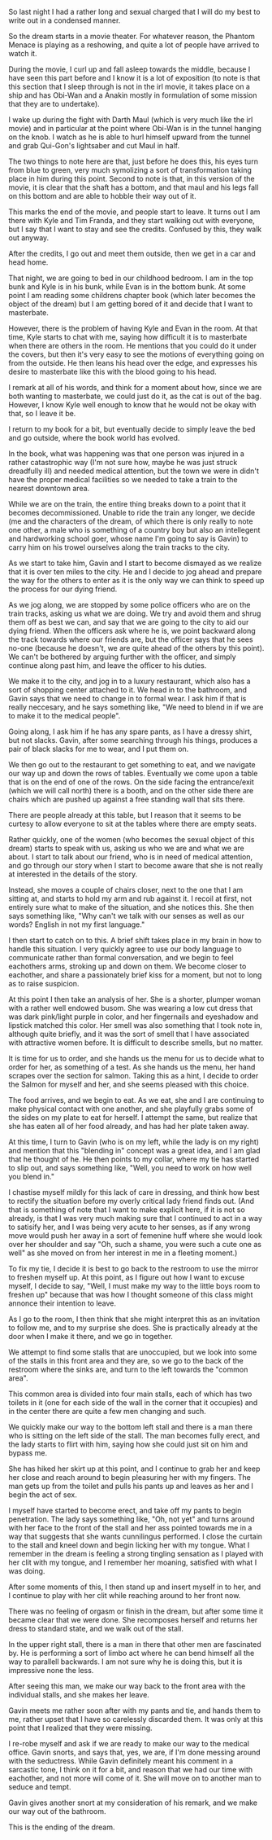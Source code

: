 So last night I had a rather long and sexual charged that I will do my best to
write out in a condensed manner.

So the dream starts in a movie theater. For whatever reason, the Phantom Menace
is playing as a reshowing, and quite a lot of people have arrived to watch it.

During the movie, I curl up and fall asleep towards the middle, because I have
seen this part before and I know it is a lot of exposition (to note is that
this section that I sleep through is not in the irl movie, it takes place on a
ship and has Obi-Wan and a Anakin mostly in formulation of some mission that
they are to undertake).

I wake up during the fight with Darth Maul (which is very much like the irl
movie) and in particular at the point where Obi-Wan is in the tunnel hanging on
the knob. I watch as he is able to hurl himself upward from the tunnel and grab
Qui-Gon's lightsaber and cut Maul in half.

The two things to note here are that, just before he does this, his eyes turn
from blue to green, very much symolizing a sort of transformation taking place
in him during this point. Second to note is that, in this version of the movie,
it is clear that the shaft has a bottom, and that maul and his legs fall on
this bottom and are able to hobble their way out of it.

This marks the end of the movie, and people start to leave. It turns out I am
there with Kyle and Tim Franda, and they start walking out with everyone, but I
say that I want to stay and see the credits. Confused by this, they walk out
anyway.

After the credits, I go out and meet them outside, then we get in a car and
head home.

That night, we are going to bed in our childhood bedroom. I am in the top bunk
and Kyle is in his bunk, while Evan is in the bottom bunk. At some point I am
reading some childrens chapter book (which later becomes the object of the
dream) but I am getting bored of it and decide that I want to masterbate.

However, there is the problem of having Kyle and Evan in the room. At that
time, Kyle starts to chat with me, saying how difficult it is to masterbate
when there are others in the room. He mentions that you could do it under the
covers, but then it's very easy to see the motions of everything going on from
the outside. He then leans his head over the edge, and expresses his desire to
masterbate like this with the blood going to his head.

I remark at all of his words, and think for a moment about how, since we are
both wanting to masterbate, we could just do it, as the cat is out of the bag.
However, I know Kyle well enough to know that he would not be okay with that,
so I leave it be.

I return to my book for a bit, but eventually decide to simply leave the bed
and go outside, where the book world has evolved.

In the book, what was happening was that one person was injured in a rather
catastrophic way (I'm not sure how, maybe he was just struck dreadfully ill)
and needed medical attention, but the town we were in didn't have the proper
medical facilities so we needed to take a train to the nearest downtown area.

While we are on the train, the entire thing breaks down to a point that it
becomes decommissioned. Unable to ride the train any longer, we decide (me and
the characters of the dream, of which there is only really to note one other, a
male who is something of a country boy but also an intellegent and hardworking
school goer, whose name I'm going to say is Gavin) to carry him on his trowel
ourselves along the train tracks to the city.

As we start to take him, Gavin and I start to become dismayed as we realize
that it is over ten miles to the city. He and I decide to jog ahead and prepare
the way for the others to enter as it is the only way we can think to speed up
the process for our dying friend.

As we jog along, we are stopped by some police officers who are on the train
tracks, asking us what we are doing. We try and avoid them and shrug them off
as best we can, and say that we are going to the city to aid our dying friend.
When the officers ask where he is, we point backward along the track towards
where our friends are, but the officer says that he sees no-one (because he
doesn't, we are quite ahead of the others by this point). We can't be bothered
by arguing further with the officer, and simply continue along past him, and
leave the officer to his duties.

We make it to the city, and jog in to a luxury restaurant, which also has a
sort of shopping center attached to it. We head in to the bathroom, and Gavin
says that we need to change in to formal wear. I ask him if that is really
neccesary, and he says something like, "We need to blend in if we are to make
it to the medical people".

Going along, I ask him if he has any spare pants, as I have a dressy shirt, but
not slacks. Gavin, after some searching through his things, produces a pair of
black slacks for me to wear, and I put them on.

We then go out to the restaurant to get something to eat, and we navigate our
way up and down the rows of tables. Eventually we come upon a table that is on
the end of one of the rows. On the side facing the entrance/exit (which we will
call north) there is a booth, and on the other side there are chairs which are
pushed up against a free standing wall that sits there.

There are people already at this table, but I reason that it seems to be
curtesy to allow everyone to sit at the tables where there are empty seats.

Rather quickly, one of the women (who becomes the sexual object of this dream)
starts to speak with us, asking us who we are and what we are about. I start to
talk about our friend, who is in need of medical attention, and go through our
story when I start to become aware that she is not really at interested in the
details of the story.

Instead, she moves a couple of chairs closer, next to the one that I am sitting
at, and starts to hold my arm and rub against it. I recoil at first, not
entirely sure what to make of the situation, and she notices this. She then
says something like, "Why can't we talk with our senses as well as our words?
English in not my first language."

I then start to catch on to this. A brief shift takes place in my brain in how
to handle this situation. I very quickly agree to use our body language to
communicate rather than formal conversation, and we begin to feel eachothers
arms, stroking up and down on them. We become closer to eachother, and share a
passionately brief kiss for a moment, but not to long as to raise suspicion.

At this point I then take an analysis of her. She is a shorter, plumper woman
with a rather well endowed busom. She was wearing a low cut dress that was dark
pink/light purple in color, and her fingernails and eyeshadow and lipstick
matched this color. Her smell was also something that I took note in, although
quite briefly, and it was the sort of smell that I have associated with
attractive women before. It is difficult to describe smells, but no matter.

It is time for us to order, and she hands us the menu for us to decide what to
order for her, as something of a test. As she hands us the menu, her hand
scrapes over the section for salmon. Taking this as a hint, I decide to order
the Salmon for myself and her, and she seems pleased with this choice.

The food arrives, and we begin to eat. As we eat, she and I are continuing to
make physical contact with one another, and she playfully grabs some of the
sides on my plate to eat for herself. I attempt the same, but realize that she
has eaten all of her food already, and has had her plate taken away.

At this time, I turn to Gavin (who is on my left, while the lady is on my
right) and mention that this "blending in" concept was a great idea, and I am
glad that he thought of he. He then points to my collar, where my tie has
started to slip out, and says something like, "Well, you need to work on how
well you blend in."

I chastise myself mildly for this lack of care in dressing, and think how best
to rectify the situation before my overly critical lady friend finds out. (And
that is something of note that I want to make explicit here, if it is not so
already, is that I was very much making sure that I continued to act in a way
to satisify her, and I was being very acute to her senses, as if any wrong move
would push her away in a sort of femenine huff where she would look over her
shoulder and say "Oh, such a shame, you were such a cute one as well" as she
moved on from her interest in me in a fleeting moment.)

To fix my tie, I decide it is best to go back to the restroom to use the mirror
to freshen myself up. At this point, as I figure out how I want to excuse
myself, I decide to say, "Well, I must make my way to the little boys room to
freshen up" because that was how I thought someone of this class might annonce
their intention to leave.

As I go to the room, I then think that she might interpret this as an
invitation to follow me, and to my surprise she does. She is practically
already at the door when I make it there, and we go in together.

We attempt to find some stalls that are unoccupied, but we look into some of
the stalls in this front area and they are, so we go to the back of the
restroom where the sinks are, and turn to the left towards the "common area".

This common area is divided into four main stalls, each of which has two
toilets in it (one for each side of the wall in the corner that it occupies)
and in the center there are quite a few men changing and such.

We quickly make our way to the bottom left stall and there is a man there who
is sitting on the left side of the stall. The man becomes fully erect, and the
lady starts to flirt with him, saying how she could just sit on him and bypass
me.

She has hiked her skirt up at this point, and I continue to grab her and keep
her close and reach around to begin pleasuring her with my fingers. The man
gets up from the toilet and pulls his pants up and leaves as her and I begin
the act of sex.

I myself have started to become erect, and take off my pants to begin
penetration. The lady says something like, "Oh, not yet" and turns around with
her face to the front of the stall and her ass pointed towards me in a way that
suggests that she wants cunnilingus performed. I close the curtain to the stall
and kneel down and begin licking her with my tongue. What I remember in the
dream is feeling a strong tingling sensation as I played with her clit with my
tongue, and I remember her moaning, satisfied with what I was doing.

After some moments of this, I then stand up and insert myself in to her, and I
continue to play with her clit while reaching around to her front now.

There was no feeling of orgasm or finish in the dream, but after some time it
became clear that we were done. She recomposes herself and returns her dress to
standard state, and we walk out of the stall.

In the upper right stall, there is a man in there that other men are fascinated
by. He is performing a sort of limbo act where he can bend himself all the way
to parallell backwards. I am not sure why he is doing this, but it is
impressive none the less.

After seeing this man, we make our way back to the front area with the
individual stalls, and she makes her leave.

Gavin meets me rather soon after with my pants and tie, and hands them to me,
rather upset that I have so carelessly discarded them. It was only at this
point that I realized that they were missing.

I re-robe myself and ask if we are ready to make our way to the medical office.
Gavin snorts, and says that, yes, we are, if I'm done messing around with the
seductress. While Gavin definitely meant his comment in a sarcastic tone, I
think on it for a bit, and reason that we had our time with eachother, and not
more will come of it. She will move on to another man to seduce and tempt.

Gavin gives another snort at my consideration of his remark, and we make our
way out of the bathroom.

This is the ending of the dream.


